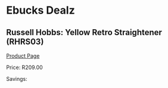 
# Ebucks Dealz
## Russell Hobbs: Yellow Retro Straightener (RHRS03)
[Product Page](https://www.ebucks.com/web/shop/productSelected.do?prodId=801993978&catId=1186086453)

Price: R209.00

Savings: 


	